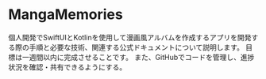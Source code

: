 # MangaMemories
個人開発でSwiftUIとKotlinを使用して漫画風アルバムを作成するアプリを開発する際の手順と必要な技術、関連する公式ドキュメントについて説明します。
目標は一週間以内に完成させることです。
また、GitHubでコードを管理し、進捗状況を確認・共有できるようにする。
